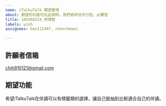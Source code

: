 ```yaml
---
name: iTalkuTalk 願望實現
about: 期望的功能可在此說明，我們將評估可行性、必要性
title: 109360224_林博智
labels: wish
assignees: ben111497, chenchewei

---
```


## 許願者信箱
chih910121@gmail.com

## 期望功能
希望iTalkuTalk在伴讀可以有標籤類的選擇，讓自己能抽到比較適合自己的伴讀。
